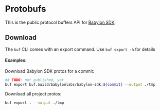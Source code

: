 # Protobufs

This is the public protocol buffers API for [Babylon SDK](https://github.com/babylonlabs-io/babylon-sdk).

## Download

The `buf` CLI comes with an export command. Use `buf export -h` for details

#### Examples:

Download Babylon SDK protos for a commit:
```bash
## TODO: not published, yet
buf export buf.build/babylonlabs/babylon-sdk:${commit} --output ./tmp
```

Download all project protos:
```bash
buf export . --output ./tmp
```
